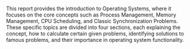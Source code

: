 This report provides the introduction to Operating Systems, where it focuses on the core concepts such as Process Management, Memory Management, CPU Scheduling, and Classic Synchronization Problems. These specific topics are divided into four sections, each explaining the concept, how to calculate certain given problems, identifying solutions to famous problems, and their importance in operating system functionality.
